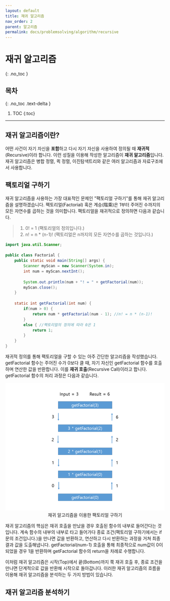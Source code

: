 ```yaml
---
layout: default
title: 재귀 알고리즘
nav_order: 2
parent: 알고리즘
permalink: docs/problemsolving/algorithm/recursive
---
```


# 재귀 알고리즘   
{: .no_toc }

## 목차
{: .no_toc .text-delta }

1. TOC
{:toc}

---

## 재귀 알고리즘이란?
어떤 사건이 자기 자신을 **포함**하고 다시 자기 자신을 사용하여 정의될 때 **재귀적**(Recursive)이라 합니다. 이런 성질을 이용해 작성한 알고리즘이 **재귀 알고리즘**입니다. 재귀 알고리즘은 병합 정렬, 퀵 정렬, 이진탐색트리와 같은 여러 알고리즘과 자료구조에서 사용합니다.

## 팩토리얼 구하기
재귀 알고리즘을 사용하는 가장 대표적인 문제인 "팩토리얼 구하기"를 통해 재귀 알고리즘을 설명하겠습니다. 팩토리얼(Factorial) 혹은 계승(階乘)은 1부터 주어진 수까지의 모든 자연수를 곱하는 것을 의미합니다. 팩토리얼을 재귀적으로 정의하면 다음과 같습니다.

>1. 0! = 1 (팩토리얼의 정의입니다.)
>2. n! = n * (n-1)! (팩토리얼은 n까지의 모든 자연수를 곱하는 것입니다.)


```java
import java.util.Scanner;

public class Factorial {
    public static void main(String[] args) {
        Scanner myScan = new Scanner(System.in);
        int num = myScan.nextInt();

        System.out.println(num + "! = " + getFactorial(num));
        myScan.close();
    }

    static int getFactorial(int num) {
        if(num > 0) {
            return num * getFactorial(num - 1); //n! = n * (n-1)!
        }
        else { //팩토리얼의 정의에 따라 0은 1
            return 1;
        }
    }
}
```

재귀적 정의를 통해 팩토리얼을 구할 수 있는 아주 간단한 알고리즘을 작성했습니다. getFactorial 함수는 주어진 수가 0보다 클 때, 자기 자신인 getFactorial 함수를 호출하며 연산한 값을 반환합니다. 이를 **재귀 호출**(Recursive Call)이라고 합니다. getFactorial 함수의 처리 과정은 다음과 같습니다.

<p align="center">
  <img src="/docs/images/Factorial.png" alt="팩토리얼 알고리즘"/><br/>
  재귀 알고리즘을 이용한 팩토리얼 구하기
</p>

재귀 알고리즘의 핵심은 재귀 호출을 만났을 경우 호출된 함수의 내부로 들어간다는 것입니다. 계속 함수의 내부의 내부로 타고 들어가다 종료 조건(팩토리얼 구하기에서는 if문의 조건입니다.)을 만나면 값을 반환하고, 연산하고 다시 반환하는 과정을 거쳐 최종 결과 값을 도출해냅니다. getFactorial(num-1) 호출을 통해 최종적으로 num값이 0이 되었을 경우 1을 반환하며 getFactorial 함수의 return을 차례로 수행합니다.

이처럼 재귀 알고리즘은 시작(Top)에서 끝(Bottom)까지 쭉 재귀 호출 후, 종료 조건을 만나면 단계적으로 값을 반환해 시작으로 돌아갑니다. 이러한 재귀 알고리즘의 흐름을 이용해 재귀 알고리즘을 분석하는 두 가지 방법이 있습니다.

## 재귀 알고리즘 분석하기